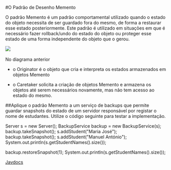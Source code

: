 #O Padrão de Desenho Memento

O padrão Memento é um padrão comportamental utilizado quando o estado do objeto necessita de ser guardado fora do mesmo, de forma a restaurar esse estado posteriormente. Este padrão é utilizado em situações em que é necessário fazer rollback/undo do estado do objeto ou proteger esse estado de uma forma independente do objeto que o gerou.

<img src='https://sourcemaking.com/files/v2/content/patterns/Memento.png'>
<br><br>
No diagrama anterior

- o Originator é o objeto que cria e interpreta os estados armazenados em objetos Memento

- o Caretaker solicita a criação de objetos Memento e armazena os objetos até serem necessários novamente, mas não tem acesso ao estado do mesmo.

##Aplique o padrão Memento a um serviço de backups que permite guardar snapshots do estado de um servidor responsável por registar o nome de estudantes. Utilize o código seguinte para testar a implementação. 

Server s = new Server();
BackupService backup = new BackupService(s);
backup.takeSnapshot();
s.addStudent("Maria José");
backup.takeSnapshot();
s.addStudent("Manuel António");
System.out.println(s.getStudentNames().size());

backup.restoreSnapshot(1);
System.out.println(s.getStudentNames().size());

<a href='http://ec2-18-220-227-92.us-east-2.compute.amazonaws.com/static/files/MementoPattern/doc/index.html'> Javdocs </a>